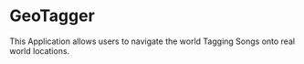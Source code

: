 # GeoTagger
This Application allows users to navigate the world Tagging Songs onto real world locations. 
